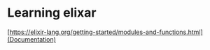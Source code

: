 # Learning elixar

[https://elixir-lang.org/getting-started/modules-and-functions.html](Documentation)